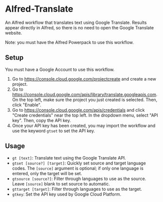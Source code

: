 # Alfred-Translate

An Alfred workflow that translates text using Google Translate. Results appear directly in Alfred, so there is no need to open the Google Translate website.

Note: you must have the Alfred Powerpack to use this workflow.

## Setup

You must have a Google Account to use this workflow.

1. Go to https://console.cloud.google.com/projectcreate and create a new project.
2. Go to https://console.cloud.google.com/apis/library/translate.googleapis.com. On the top left, make sure the project you just created is selected. Then, click "Enable".
3. Go to https://console.cloud.google.com/apis/credentials and click "Create credentials" near the top left. In the dropdown menu, select "API key". Then, copy the API key.
4. Once your API key has been created, you may import the workflow and use the keyword `gtset` to set the API key.

## Usage

- `gt [text]`: Translate text using the Google Translate API.
- `gtset [source?] [target]`: Quickly set source and target language codes. The `[source]` argument is optional; if only one language is entered, only the target will be set.
- `gtsource [source?]`: Filter through languages to use as the source. Leave `[source]` blank to set source to automatic.
- `gttarget [target]`: Filter through languages to use as the target.
- `gtkey`: Set the API key used by Google Cloud Platform.
